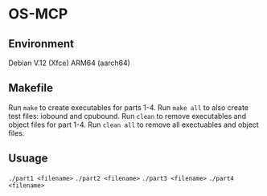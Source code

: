 # OS-MCP

## Environment

Debian V.12 (Xfce) ARM64 (aarch64)

## Makefile

Run `make` to create executables for parts 1-4. Run `make all` to also create test files: iobound and cpubound. Run `clean` to remove executables and object files for part 1-4. Run `clean all` to remove all exectuables and object files.

## Usuage

`./part1 <filename>`
`./part2 <filename>`
`./part3 <filename>`
`./part4 <filename>`
